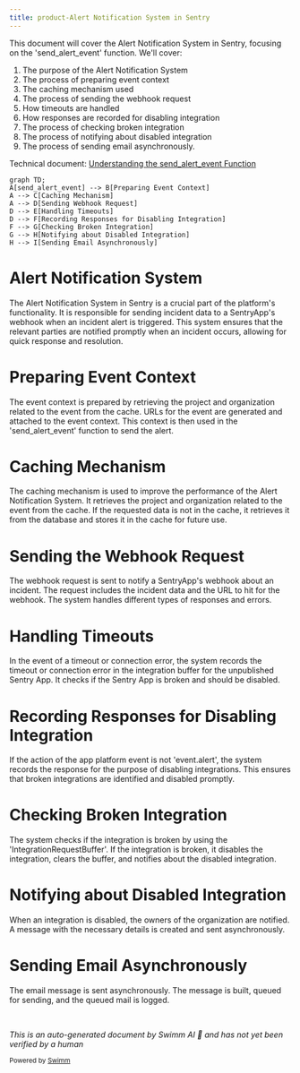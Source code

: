 ```yaml
---
title: product-Alert Notification System in Sentry
---
```

This document will cover the Alert Notification System in Sentry, focusing on the 'send_alert_event' function. We'll cover:

1. The purpose of the Alert Notification System
2. The process of preparing event context
3. The caching mechanism used
4. The process of sending the webhook request
5. How timeouts are handled
6. How responses are recorded for disabling integration
7. The process of checking broken integration
8. The process of notifying about disabled integration
9. The process of sending email asynchronously.

Technical document: <SwmLink doc-title="Understanding the send_alert_event Function">[Understanding the send_alert_event Function](/.swm/understanding-the-send_alert_event-function.ug5lzr1v.sw.md)</SwmLink>

```mermaid
graph TD;
A[send_alert_event] --> B[Preparing Event Context]
A --> C[Caching Mechanism]
A --> D[Sending Webhook Request]
D --> E[Handling Timeouts]
D --> F[Recording Responses for Disabling Integration]
F --> G[Checking Broken Integration]
G --> H[Notifying about Disabled Integration]
H --> I[Sending Email Asynchronously]
```

# Alert Notification System

The Alert Notification System in Sentry is a crucial part of the platform's functionality. It is responsible for sending incident data to a SentryApp's webhook when an incident alert is triggered. This system ensures that the relevant parties are notified promptly when an incident occurs, allowing for quick response and resolution.

# Preparing Event Context

The event context is prepared by retrieving the project and organization related to the event from the cache. URLs for the event are generated and attached to the event context. This context is then used in the 'send_alert_event' function to send the alert.

# Caching Mechanism

The caching mechanism is used to improve the performance of the Alert Notification System. It retrieves the project and organization related to the event from the cache. If the requested data is not in the cache, it retrieves it from the database and stores it in the cache for future use.

# Sending the Webhook Request

The webhook request is sent to notify a SentryApp's webhook about an incident. The request includes the incident data and the URL to hit for the webhook. The system handles different types of responses and errors.

# Handling Timeouts

In the event of a timeout or connection error, the system records the timeout or connection error in the integration buffer for the unpublished Sentry App. It checks if the Sentry App is broken and should be disabled.

# Recording Responses for Disabling Integration

If the action of the app platform event is not 'event.alert', the system records the response for the purpose of disabling integrations. This ensures that broken integrations are identified and disabled promptly.

# Checking Broken Integration

The system checks if the integration is broken by using the 'IntegrationRequestBuffer'. If the integration is broken, it disables the integration, clears the buffer, and notifies about the disabled integration.

# Notifying about Disabled Integration

When an integration is disabled, the owners of the organization are notified. A message with the necessary details is created and sent asynchronously.

# Sending Email Asynchronously

The email message is sent asynchronously. The message is built, queued for sending, and the queued mail is logged.

&nbsp;

*This is an auto-generated document by Swimm AI 🌊 and has not yet been verified by a human*

<SwmMeta version="3.0.0" repo-id="Z2l0aHViJTNBJTNBc2VudHJ5LWRlbW8lM0ElM0FTd2ltbS1EZW1v" repo-name="sentry-demo" doc-type="product-flows"><sup>Powered by [Swimm](/)</sup></SwmMeta>
